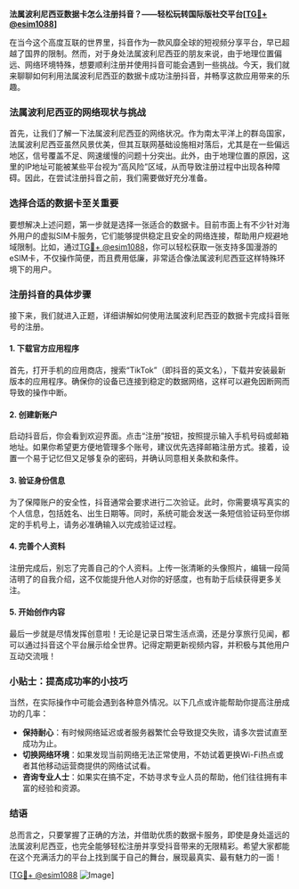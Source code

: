 **法属波利尼西亚数据卡怎么注册抖音？——轻松玩转国际版社交平台[[TG💪+ @esim1088](https://t.me/s/esim1088)]**

在当今这个高度互联的世界里，抖音作为一款风靡全球的短视频分享平台，早已超越了国界的限制。然而，对于身处法属波利尼西亚的朋友来说，由于地理位置偏远、网络环境特殊，想要顺利注册并使用抖音可能会遇到一些挑战。今天，我们就来聊聊如何利用法属波利尼西亚的数据卡成功注册抖音，并畅享这款应用带来的乐趣。

### 法属波利尼西亚的网络现状与挑战

首先，让我们了解一下法属波利尼西亚的网络状况。作为南太平洋上的群岛国家，法属波利尼西亚虽然风景优美，但其互联网基础设施相对落后，尤其是在一些偏远地区，信号覆盖不足、网速缓慢的问题十分突出。此外，由于地理位置的原因，这里的IP地址可能被某些平台视为“高风险”区域，从而导致注册过程中出现各种障碍。因此，在尝试注册抖音之前，我们需要做好充分准备。

### 选择合适的数据卡至关重要

要想解决上述问题，第一步就是选择一张适合的数据卡。目前市面上有不少针对海外用户的虚拟SIM卡服务，它们能够提供稳定且安全的网络连接，帮助用户规避地域限制。比如，通过[TG💪+ @esim1088](https://t.me/s/esim1088)，你可以轻松获取一张支持多国漫游的eSIM卡，不仅操作简便，而且费用低廉，非常适合像法属波利尼西亚这样特殊环境下的用户。

### 注册抖音的具体步骤

接下来，我们就进入正题，详细讲解如何使用法属波利尼西亚的数据卡完成抖音账号的注册。

#### 1. 下载官方应用程序

首先，打开手机的应用商店，搜索“TikTok”（即抖音的英文名），下载并安装最新版本的应用程序。确保你的设备已连接到稳定的数据网络，这样可以避免因断网而导致的操作中断。

#### 2. 创建新账户

启动抖音后，你会看到欢迎界面。点击“注册”按钮，按照提示输入手机号码或邮箱地址。如果你希望更方便地管理多个账号，建议优先选择邮箱注册方式。接着，设置一个易于记忆但又足够复杂的密码，并确认同意相关条款和条件。

#### 3. 验证身份信息

为了保障账户的安全性，抖音通常会要求进行二次验证。此时，你需要填写真实的个人信息，包括姓名、出生日期等。同时，系统可能会发送一条短信验证码至你绑定的手机号上，请务必准确输入以完成验证过程。

#### 4. 完善个人资料

注册完成后，别忘了完善自己的个人资料。上传一张清晰的头像照片，编辑一段简洁明了的自我介绍，这不仅能提升他人对你的好感度，也有助于后续获得更多关注。

#### 5. 开始创作内容

最后一步就是尽情发挥创意啦！无论是记录日常生活点滴，还是分享旅行见闻，都可以通过抖音这个平台展示给全世界。记得定期更新视频内容，并积极与其他用户互动交流哦！

### 小贴士：提高成功率的小技巧

当然，在实际操作中可能会遇到各种意外情况。以下几点或许能帮助你提高注册成功的几率：

- **保持耐心**：有时候网络延迟或者服务器繁忙会导致提交失败，请多次尝试直至成功为止。
- **切换网络环境**：如果发现当前网络无法正常使用，不妨试着更换Wi-Fi热点或者其他移动运营商提供的网络试试看。
- **咨询专业人士**：如果实在搞不定，不妨寻求专业人员的帮助，他们往往拥有丰富的经验和资源。

### 结语

总而言之，只要掌握了正确的方法，并借助优质的数据卡服务，即使是身处遥远的法属波利尼西亚，也完全能够轻松注册并享受抖音带来的无限精彩。希望大家都能在这个充满活力的平台上找到属于自己的舞台，展现最真实、最有魅力的一面！

[[TG💪+ @esim1088](https://t.me/s/esim1088) ![Image](https://i.postimg.cc/4NQfJmqS/Snipaste-2025-05-13-00-14-12.png)]